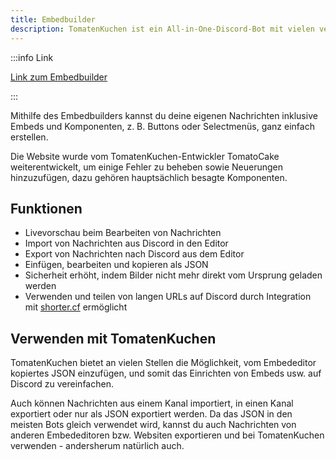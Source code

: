 ```yaml
---
title: Embedbuilder
description: TomatenKuchen ist ein All-in-One-Discord-Bot mit vielen verschiedenen Funktionen. Der TomatenKuchen-Embededitor erlaubt dir, Nachrichteninhalte, Embeds und Komponenten auf einer Website zu bearbeiten.
---
```


:::info Link

[Link zum Embedbuilder](https://embed.tomatenkuchen.com)

:::

Mithilfe des Embedbuilders kannst du deine eigenen Nachrichten inklusive Embeds und Komponenten, z. B. Buttons oder Selectmenüs, ganz einfach erstellen.

Die Website wurde vom TomatenKuchen-Entwickler TomatoCake weiterentwickelt, um einige Fehler zu beheben sowie Neuerungen hinzuzufügen, dazu gehören hauptsächlich besagte Komponenten.

## Funktionen

- Livevorschau beim Bearbeiten von Nachrichten
- Import von Nachrichten aus Discord in den Editor
- Export von Nachrichten nach Discord aus dem Editor
- Einfügen, bearbeiten und kopieren als JSON
- Sicherheit erhöht, indem Bilder nicht mehr direkt vom Ursprung geladen werden
- Verwenden und teilen von langen URLs auf Discord durch Integration mit [shorter.cf](https://shorter.cf) ermöglicht

## Verwenden mit TomatenKuchen

TomatenKuchen bietet an vielen Stellen die Möglichkeit, vom Embededitor kopiertes JSON einzufügen, und somit das Einrichten von Embeds usw. auf Discord zu vereinfachen.

Auch können Nachrichten aus einem Kanal importiert, in einen Kanal exportiert oder nur als JSON exportiert werden. Da das JSON in den meisten Bots gleich verwendet wird, kannst du auch Nachrichten von anderen Embededitoren bzw. Websiten exportieren und bei TomatenKuchen verwenden - andersherum natürlich auch.
